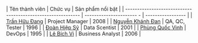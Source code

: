 | Tên thành viên                                              | Chức vụ                  | Sản phẩm nổi bật  |
| ----------------------------------------------------------- | ---------------------- - | ----------------- |
| [Trần Hữu Đang](https://github.com/Theanishtar)             | Project Manager          | 2008              |
| [Nguyễn Khánh Đan](https://github.com/nguyenkhanhdan)       | QA, QC, Tester           | 1996              |
| [Đoàn Hiệp Sỹ](https://github.com/DoanSy166)                | Data Scentist            | 2001              |
| [Phùng Quốc Vinh](https://github.com/Dinhisme)              | DevOps                   | 1995              |
| [Lê Bích Vi](https://github.com/TheBank0911)                | Business Analyst         | 2006              |
